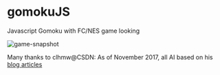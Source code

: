 # gomokuJS
Javascript Gomoku with FC/NES game looking

![game-snapshot](https://img3.doubanio.com/view/photo/l/public/p2504145182.webp "gomokuJS")

Many thanks to clhmw@CSDN: As of November 2017, all AI based on his [blog articles](http://blog.csdn.net/clhmw/article/category/1163342)
